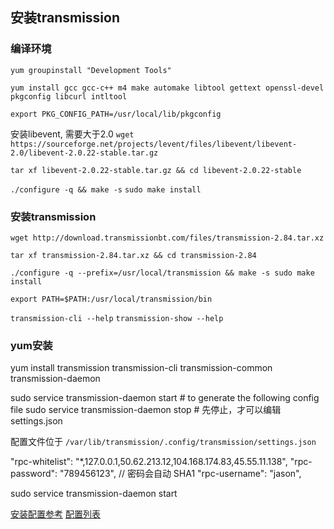 ## 安装transmission

### 编译环境
`yum groupinstall "Development Tools"`

`yum install gcc gcc-c++ m4 make automake libtool gettext openssl-devel pkgconfig libcurl intltool`

`export PKG_CONFIG_PATH=/usr/local/lib/pkgconfig`


安装libevent, 需要大于2.0
`wget https://sourceforge.net/projects/levent/files/libevent/libevent-2.0/libevent-2.0.22-stable.tar.gz`

`tar xf libevent-2.0.22-stable.tar.gz && cd libevent-2.0.22-stable`

`./configure -q && make -s`
`sudo make install`

### 安装transmission

`wget http://download.transmissionbt.com/files/transmission-2.84.tar.xz`

`tar xf transmission-2.84.tar.xz && cd transmission-2.84`

`./configure -q --prefix=/usr/local/transmission && make -s
sudo make install`

`export PATH=$PATH:/usr/local/transmission/bin`

`transmission-cli --help`
`transmission-show --help`



### yum安装

yum install transmission transmission-cli transmission-common transmission-daemon

sudo service transmission-daemon start # to generate the following config file
sudo service transmission-daemon stop # 先停止，才可以编辑settings.json

配置文件位于 `/var/lib/transmission/.config/transmission/settings.json`

"rpc-whitelist": "*,127.0.0.1,50.62.213.12,104.168.174.83,45.55.11.138",
"rpc-password": "789456123", // 密码会自动 SHA1 
"rpc-username": "jason",

sudo service transmission-daemon start

[安装配置参考](https://help.ubuntu.com/community/TransmissionHowTo#Configure)
[配置列表](https://trac.transmissionbt.com/wiki/EditConfigFiles)
